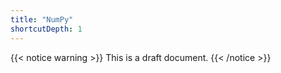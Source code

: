 ```yaml
---
title: "NumPy"
shortcutDepth: 1
---
```


{{< notice warning >}}
This is a draft document.
{{< /notice >}}
